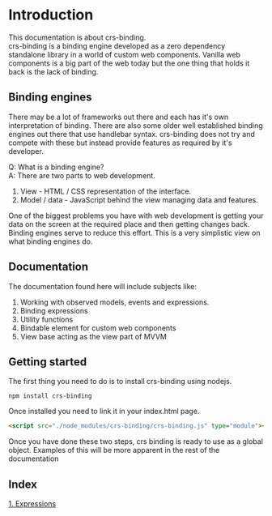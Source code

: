 # Introduction
This documentation is about crs-binding.  
crs-binding is a binding engine developed as a zero dependency standalone library in a world of custom web components. Vanilla web components is a big part of the web today but the one thing that holds it back is the lack of binding.

## Binding engines
There may be a lot of frameworks out there and each has it's own interpretation of binding. There are also some older well established binding engines out there that use handlebar syntax. crs-binding does not try and compete with these but instead provide features as required by it's developer.

Q: What is a binding engine?  
A: There are two parts to web development.

1. View - HTML / CSS representation of the interface.
1. Model / data - JavaScript behind the view managing data and features.

One of the biggest problems you have with web development is getting your data on the screen at the required place and then getting changes back. Binding engines serve to reduce this effort. This is a very simplistic view on what binding engines do.

## Documentation
The documentation found here will include subjects like:

1. Working with observed models, events and expressions.
1. Binding expressions
1. Utility functions
1. Bindable element for custom web components
1. View base acting as the view part of MVVM

## Getting started
The first thing you need to do is to install crs-binding using nodejs.

```
npm install crs-binding
```

Once installed you need to link it in your index.html page.

```html
<script src="./node_modules/crs-binding/crs-binding.js" type="module"></script>
```

Once you have done these two steps, crs binding is ready to use as a global object.
Examples of this will be more apparent in the rest of the documentation

## Index

[1. Expressions](https://github.com/caperaven/crs-binding-documentation/blob/master/1.%20expressions.md)
